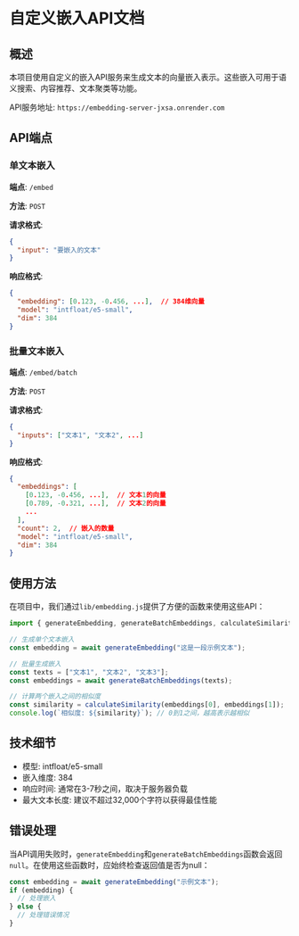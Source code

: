 # 自定义嵌入API文档

## 概述

本项目使用自定义的嵌入API服务来生成文本的向量嵌入表示。这些嵌入可用于语义搜索、内容推荐、文本聚类等功能。

API服务地址: `https://embedding-server-jxsa.onrender.com`

## API端点

### 单文本嵌入

**端点**: `/embed`

**方法**: `POST`

**请求格式**:
```json
{
  "input": "要嵌入的文本"
}
```

**响应格式**:
```json
{
  "embedding": [0.123, -0.456, ...],  // 384维向量
  "model": "intfloat/e5-small",
  "dim": 384
}
```

### 批量文本嵌入

**端点**: `/embed/batch`

**方法**: `POST`

**请求格式**:
```json
{
  "inputs": ["文本1", "文本2", ...]
}
```

**响应格式**:
```json
{
  "embeddings": [
    [0.123, -0.456, ...],  // 文本1的向量
    [0.789, -0.321, ...],  // 文本2的向量
    ...
  ],
  "count": 2,  // 嵌入的数量
  "model": "intfloat/e5-small", 
  "dim": 384
}
```

## 使用方法

在项目中，我们通过`lib/embedding.js`提供了方便的函数来使用这些API：

```javascript
import { generateEmbedding, generateBatchEmbeddings, calculateSimilarity } from './lib/embedding.js';

// 生成单个文本嵌入
const embedding = await generateEmbedding("这是一段示例文本");

// 批量生成嵌入
const texts = ["文本1", "文本2", "文本3"];
const embeddings = await generateBatchEmbeddings(texts);

// 计算两个嵌入之间的相似度
const similarity = calculateSimilarity(embeddings[0], embeddings[1]);
console.log(`相似度: ${similarity}`); // 0到1之间，越高表示越相似
```

## 技术细节

- 模型: intfloat/e5-small
- 嵌入维度: 384
- 响应时间: 通常在3-7秒之间，取决于服务器负载
- 最大文本长度: 建议不超过32,000个字符以获得最佳性能

## 错误处理

当API调用失败时，`generateEmbedding`和`generateBatchEmbeddings`函数会返回`null`。在使用这些函数时，应始终检查返回值是否为null：

```javascript
const embedding = await generateEmbedding("示例文本");
if (embedding) {
  // 处理嵌入
} else {
  // 处理错误情况
}
``` 